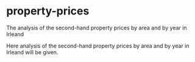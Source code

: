 # property-prices
The analysis of the second-hand property prices by area and by year in Irleand

Here analysis of the second-hand property prices by area and by year in Irleand will be given.
